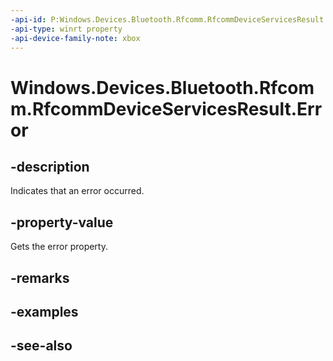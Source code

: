 ```yaml
---
-api-id: P:Windows.Devices.Bluetooth.Rfcomm.RfcommDeviceServicesResult.Error
-api-type: winrt property
-api-device-family-note: xbox
---
```


<!-- Property syntax
public Windows.Devices.Bluetooth.BluetoothError Error { get; }
-->

# Windows.Devices.Bluetooth.Rfcomm.RfcommDeviceServicesResult.Error

## -description
Indicates that an error occurred.

## -property-value
Gets the error property.

## -remarks

## -examples

## -see-also
